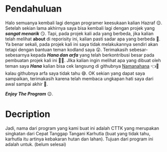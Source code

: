 # Pendahuluan 
Halo semuanya kembali lagi dengan programer keesukaan kalian Hazraf 😌. Setelah sekian lama akhirnya saya bisa kembali lagi dengan projek yang ***sangat menarik*** 😏. Tapi, pada projek kali ada yang berbeda, jika kalian telah melihat **about** di reporisity ini, kalian pasti sadar apa yang berbeda 👀. Ya benar sekali, pada projek kali ini saya tidak melakukannya sendiri akan tetapi dengan bantuan teman kodland saya 😲. Terimakasih sebesar-sebesarnya kepada ***Hana dan arfa*** yang telah berkontribusi  besar pada pembuatan projek kali ini 👏🙏. JIka kalian ingin melihat apa yang dibuat oleh teman saya ***Hana*** kalian bisa cek langsung di githubnya [Namanahana](https://github.com/Namanahana) 👈👀 kalau githubnya arfa saya tidak tahu 😅. OK sekian yang dapat saya sampaikan, terimakasih karena telah membaca ungkapan hati saya dari awal sampai akhir 🙏.

***Enjoy The Program*** 😉.

# Decription
Jadi, nama dari program yang kami buat ini adalah CTTK yang merupakan singkatan dari Cepat Tanggap Tangani Karhutla (buat yang tidak tahu, karhutla itu artinya kebakaran hutan dan lahan). Tujuan dari program ini adalah untuk. (belum selesai) 
